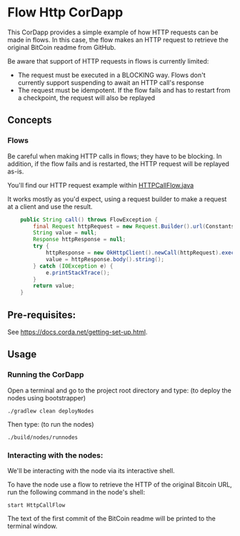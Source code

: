 # Flow Http CorDapp

This CorDapp provides a simple example of how HTTP requests can be made in flows. In this case, the flow makes an HTTP
request to retrieve the original BitCoin readme from GitHub.

Be aware that support of HTTP requests in flows is currently limited:

* The request must be executed in a BLOCKING way. Flows don't currently support suspending to await an HTTP call's
  response
* The request must be idempotent. If the flow fails and has to restart from a checkpoint, the request will also be
  replayed



## Concepts


### Flows

Be careful when making HTTP calls in flows; they have to be blocking.
In addition, if the flow fails and is restarted, the HTTP request will be replayed as-is.

You'll find our HTTP request example within [HTTPCallFlow.java](https://github.com/corda/samples-java/blob/master/basic-cordapps/flow-http-access/workflows-java/src/main/java/net/corda/samples/flowhttp/HttpCallFlow.java#L27-L43)

It works mostly as you'd expect, using a request builder to make a request at a client and use the result.

```java
    public String call() throws FlowException {
        final Request httpRequest = new Request.Builder().url(Constants.BITCOIN_README_URL).build();
        String value = null;
        Response httpResponse = null;
        try {
            httpResponse = new OkHttpClient().newCall(httpRequest).execute();
            value = httpResponse.body().string();
        } catch (IOException e) {
            e.printStackTrace();
        }
        return value;
    }

```



## Pre-requisites:

See https://docs.corda.net/getting-set-up.html.

## Usage

### Running the CorDapp

Open a terminal and go to the project root directory and type: (to deploy the nodes using bootstrapper)
```
./gradlew clean deployNodes
```
Then type: (to run the nodes)
```
./build/nodes/runnodes
```
### Interacting with the nodes:

We'll be interacting with the node via its interactive shell.

To have the node use a flow to retrieve the HTTP of the original Bitcoin URL, run the following command in the node's
shell:

    start HttpCallFlow

The text of the first commit of the BitCoin readme will be printed to the terminal window.
